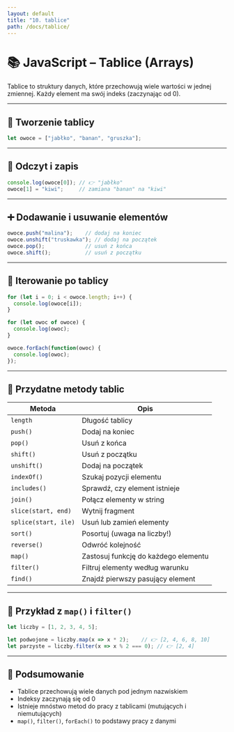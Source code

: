 ```yaml
---
layout: default
title: "10. tablice"
path: /docs/tablice/
---
```


# 📚 JavaScript – Tablice (Arrays)

Tablice to struktury danych, które przechowują wiele wartości w jednej zmiennej. Każdy element ma swój indeks (zaczynając od 0).

---

## 🔹 Tworzenie tablicy

```js
let owoce = ["jabłko", "banan", "gruszka"];
```

---

## 📖 Odczyt i zapis

```js
console.log(owoce[0]); // 👉 "jabłko"
owoce[1] = "kiwi";     // zamiana "banan" na "kiwi"
```

---

## ➕ Dodawanie i usuwanie elementów

```js
owoce.push("malina");    // dodaj na koniec
owoce.unshift("truskawka"); // dodaj na początek
owoce.pop();             // usuń z końca
owoce.shift();           // usuń z początku
```

---

## 🔁 Iterowanie po tablicy

```js
for (let i = 0; i < owoce.length; i++) {
  console.log(owoce[i]);
}

for (let owoc of owoce) {
  console.log(owoc);
}

owoce.forEach(function(owoc) {
  console.log(owoc);
});
```

---

## 🧰 Przydatne metody tablic

| Metoda           | Opis                                        |
|------------------|---------------------------------------------|
| `length`         | Długość tablicy                             |
| `push()`         | Dodaj na koniec                             |
| `pop()`          | Usuń z końca                                |
| `shift()`        | Usuń z początku                             |
| `unshift()`      | Dodaj na początek                           |
| `indexOf()`      | Szukaj pozycji elementu                     |
| `includes()`     | Sprawdź, czy element istnieje               |
| `join()`         | Połącz elementy w string                    |
| `slice(start, end)` | Wytnij fragment                          |
| `splice(start, ile)` | Usuń lub zamień elementy                |
| `sort()`         | Posortuj (uwaga na liczby!)                 |
| `reverse()`      | Odwróć kolejność                            |
| `map()`          | Zastosuj funkcję do każdego elementu        |
| `filter()`       | Filtruj elementy według warunku             |
| `find()`         | Znajdź pierwszy pasujący element            |

---

## 🧪 Przykład z `map()` i `filter()`

```js
let liczby = [1, 2, 3, 4, 5];

let podwojone = liczby.map(x => x * 2);    // 👉 [2, 4, 6, 8, 10]
let parzyste = liczby.filter(x => x % 2 === 0); // 👉 [2, 4]
```

---

## 🧠 Podsumowanie

- Tablice przechowują wiele danych pod jednym nazwiskiem
- Indeksy zaczynają się od 0
- Istnieje mnóstwo metod do pracy z tablicami (mutujących i niemutujących)
- `map()`, `filter()`, `forEach()` to podstawy pracy z danymi

